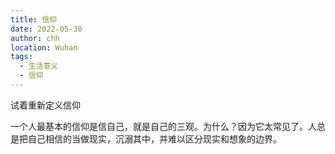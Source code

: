 ```yaml
---
title: 信仰
date: 2022-05-30
author: chh
location: Wuhan
tags:
  - 生活意义
  - 信仰
---
```


试着重新定义信仰

一个人最基本的信仰是信自己，就是自己的三观。为什么？因为它太常见了。人总是把自己相信的当做现实，沉溺其中，并难以区分现实和想象的边界。
